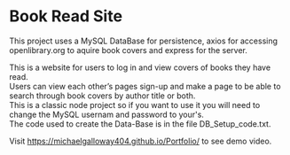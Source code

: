 # Book Read Site  
This project uses a MySQL DataBase for persistence, axios for accessing openlibrary.org to aquire book covers and express for the server.  
  
This is a website for users to log in and view covers of books they have read.  
Users can view each other’s pages sign-up and make a page to be able to search through book covers by author title or both.  
This is a classic node project so if you want to use it you will need to change the MySQL usernam and password to your's.  
The code used to create the Data-Base is in the file DB_Setup_code.txt.  
  
Visit https://michaelgalloway404.github.io/Portfolio/ to see demo video.  
